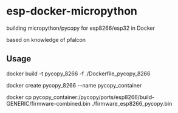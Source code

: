 # esp-docker-micropython
building micropython/pycopy for esp8266/esp32 in Docker

based on knowledge of pfalcon

## Usage
docker build -t pycopy_8266 -f ./Dockerfile_pycopy_8266

docker create pycopy_8266 --name pycopy_container

docker cp pycopy_container:/pycopy/ports/esp8266/build-GENERIC/firmware-combined.bin ./firmware_esp8266_pycopy.bin

